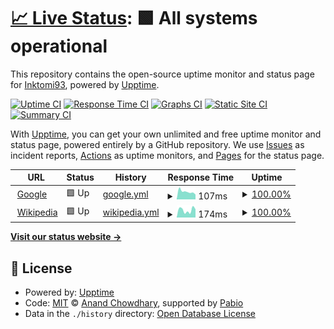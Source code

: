 # [📈 Live Status](https://Inktomi93.github.io/inktomitech_uptime): <!--live status--> **🟩 All systems operational**

This repository contains the open-source uptime monitor and status page for [Inktomi93](https://Inktomi93.github.io/inktomitech_uptime), powered by [Upptime](https://github.com/upptime/upptime).

[![Uptime CI](https://github.com/Inktomi93/inktomitech_uptime/workflows/Uptime%20CI/badge.svg)](https://github.com/Inktomi93/inktomitech_uptime/actions?query=workflow%3A%22Uptime+CI%22)
[![Response Time CI](https://github.com/Inktomi93/inktomitech_uptime/workflows/Response%20Time%20CI/badge.svg)](https://github.com/Inktomi93/inktomitech_uptime/actions?query=workflow%3A%22Response+Time+CI%22)
[![Graphs CI](https://github.com/Inktomi93/inktomitech_uptime/workflows/Graphs%20CI/badge.svg)](https://github.com/Inktomi93/inktomitech_uptime/actions?query=workflow%3A%22Graphs+CI%22)
[![Static Site CI](https://github.com/Inktomi93/inktomitech_uptime/workflows/Static%20Site%20CI/badge.svg)](https://github.com/Inktomi93/inktomitech_uptime/actions?query=workflow%3A%22Static+Site+CI%22)
[![Summary CI](https://github.com/Inktomi93/inktomitech_uptime/workflows/Summary%20CI/badge.svg)](https://github.com/Inktomi93/inktomitech_uptime/actions?query=workflow%3A%22Summary+CI%22)

With [Upptime](https://upptime.js.org), you can get your own unlimited and free uptime monitor and status page, powered entirely by a GitHub repository. We use [Issues](https://github.com/Inktomi93/inktomitech_uptime/issues) as incident reports, [Actions](https://github.com/Inktomi93/inktomitech_uptime/actions) as uptime monitors, and [Pages](https://Inktomi93.github.io/inktomitech_uptime) for the status page.

<!--start: status pages-->
<!-- This summary is generated by Upptime (https://github.com/upptime/upptime) -->
<!-- Do not edit this manually, your changes will be overwritten -->
<!-- prettier-ignore -->
| URL | Status | History | Response Time | Uptime |
| --- | ------ | ------- | ------------- | ------ |
| <img alt="" src="https://icons.duckduckgo.com/ip3/www.google.com.ico" height="13"> [Google](https://www.google.com) | 🟩 Up | [google.yml](https://github.com/Inktomi93/inktomitech_uptime/commits/HEAD/history/google.yml) | <details><summary><img alt="Response time graph" src="./graphs/google/response-time-week.png" height="20"> 107ms</summary><br><a href="https://Inktomi93.github.io/inktomitech_uptime/history/google"><img alt="Response time 106" src="https://img.shields.io/endpoint?url=https%3A%2F%2Fraw.githubusercontent.com%2FInktomi93%2Finktomitech_uptime%2FHEAD%2Fapi%2Fgoogle%2Fresponse-time.json"></a><br><a href="https://Inktomi93.github.io/inktomitech_uptime/history/google"><img alt="24-hour response time 67" src="https://img.shields.io/endpoint?url=https%3A%2F%2Fraw.githubusercontent.com%2FInktomi93%2Finktomitech_uptime%2FHEAD%2Fapi%2Fgoogle%2Fresponse-time-day.json"></a><br><a href="https://Inktomi93.github.io/inktomitech_uptime/history/google"><img alt="7-day response time 107" src="https://img.shields.io/endpoint?url=https%3A%2F%2Fraw.githubusercontent.com%2FInktomi93%2Finktomitech_uptime%2FHEAD%2Fapi%2Fgoogle%2Fresponse-time-week.json"></a><br><a href="https://Inktomi93.github.io/inktomitech_uptime/history/google"><img alt="30-day response time 98" src="https://img.shields.io/endpoint?url=https%3A%2F%2Fraw.githubusercontent.com%2FInktomi93%2Finktomitech_uptime%2FHEAD%2Fapi%2Fgoogle%2Fresponse-time-month.json"></a><br><a href="https://Inktomi93.github.io/inktomitech_uptime/history/google"><img alt="1-year response time 106" src="https://img.shields.io/endpoint?url=https%3A%2F%2Fraw.githubusercontent.com%2FInktomi93%2Finktomitech_uptime%2FHEAD%2Fapi%2Fgoogle%2Fresponse-time-year.json"></a></details> | <details><summary><a href="https://Inktomi93.github.io/inktomitech_uptime/history/google">100.00%</a></summary><a href="https://Inktomi93.github.io/inktomitech_uptime/history/google"><img alt="All-time uptime 100.00%" src="https://img.shields.io/endpoint?url=https%3A%2F%2Fraw.githubusercontent.com%2FInktomi93%2Finktomitech_uptime%2FHEAD%2Fapi%2Fgoogle%2Fuptime.json"></a><br><a href="https://Inktomi93.github.io/inktomitech_uptime/history/google"><img alt="24-hour uptime 100.00%" src="https://img.shields.io/endpoint?url=https%3A%2F%2Fraw.githubusercontent.com%2FInktomi93%2Finktomitech_uptime%2FHEAD%2Fapi%2Fgoogle%2Fuptime-day.json"></a><br><a href="https://Inktomi93.github.io/inktomitech_uptime/history/google"><img alt="7-day uptime 100.00%" src="https://img.shields.io/endpoint?url=https%3A%2F%2Fraw.githubusercontent.com%2FInktomi93%2Finktomitech_uptime%2FHEAD%2Fapi%2Fgoogle%2Fuptime-week.json"></a><br><a href="https://Inktomi93.github.io/inktomitech_uptime/history/google"><img alt="30-day uptime 100.00%" src="https://img.shields.io/endpoint?url=https%3A%2F%2Fraw.githubusercontent.com%2FInktomi93%2Finktomitech_uptime%2FHEAD%2Fapi%2Fgoogle%2Fuptime-month.json"></a><br><a href="https://Inktomi93.github.io/inktomitech_uptime/history/google"><img alt="1-year uptime 100.00%" src="https://img.shields.io/endpoint?url=https%3A%2F%2Fraw.githubusercontent.com%2FInktomi93%2Finktomitech_uptime%2FHEAD%2Fapi%2Fgoogle%2Fuptime-year.json"></a></details>
| <img alt="" src="https://icons.duckduckgo.com/ip3/en.wikipedia.org.ico" height="13"> [Wikipedia](https://en.wikipedia.org) | 🟩 Up | [wikipedia.yml](https://github.com/Inktomi93/inktomitech_uptime/commits/HEAD/history/wikipedia.yml) | <details><summary><img alt="Response time graph" src="./graphs/wikipedia/response-time-week.png" height="20"> 174ms</summary><br><a href="https://Inktomi93.github.io/inktomitech_uptime/history/wikipedia"><img alt="Response time 255" src="https://img.shields.io/endpoint?url=https%3A%2F%2Fraw.githubusercontent.com%2FInktomi93%2Finktomitech_uptime%2FHEAD%2Fapi%2Fwikipedia%2Fresponse-time.json"></a><br><a href="https://Inktomi93.github.io/inktomitech_uptime/history/wikipedia"><img alt="24-hour response time 194" src="https://img.shields.io/endpoint?url=https%3A%2F%2Fraw.githubusercontent.com%2FInktomi93%2Finktomitech_uptime%2FHEAD%2Fapi%2Fwikipedia%2Fresponse-time-day.json"></a><br><a href="https://Inktomi93.github.io/inktomitech_uptime/history/wikipedia"><img alt="7-day response time 174" src="https://img.shields.io/endpoint?url=https%3A%2F%2Fraw.githubusercontent.com%2FInktomi93%2Finktomitech_uptime%2FHEAD%2Fapi%2Fwikipedia%2Fresponse-time-week.json"></a><br><a href="https://Inktomi93.github.io/inktomitech_uptime/history/wikipedia"><img alt="30-day response time 264" src="https://img.shields.io/endpoint?url=https%3A%2F%2Fraw.githubusercontent.com%2FInktomi93%2Finktomitech_uptime%2FHEAD%2Fapi%2Fwikipedia%2Fresponse-time-month.json"></a><br><a href="https://Inktomi93.github.io/inktomitech_uptime/history/wikipedia"><img alt="1-year response time 255" src="https://img.shields.io/endpoint?url=https%3A%2F%2Fraw.githubusercontent.com%2FInktomi93%2Finktomitech_uptime%2FHEAD%2Fapi%2Fwikipedia%2Fresponse-time-year.json"></a></details> | <details><summary><a href="https://Inktomi93.github.io/inktomitech_uptime/history/wikipedia">100.00%</a></summary><a href="https://Inktomi93.github.io/inktomitech_uptime/history/wikipedia"><img alt="All-time uptime 100.00%" src="https://img.shields.io/endpoint?url=https%3A%2F%2Fraw.githubusercontent.com%2FInktomi93%2Finktomitech_uptime%2FHEAD%2Fapi%2Fwikipedia%2Fuptime.json"></a><br><a href="https://Inktomi93.github.io/inktomitech_uptime/history/wikipedia"><img alt="24-hour uptime 100.00%" src="https://img.shields.io/endpoint?url=https%3A%2F%2Fraw.githubusercontent.com%2FInktomi93%2Finktomitech_uptime%2FHEAD%2Fapi%2Fwikipedia%2Fuptime-day.json"></a><br><a href="https://Inktomi93.github.io/inktomitech_uptime/history/wikipedia"><img alt="7-day uptime 100.00%" src="https://img.shields.io/endpoint?url=https%3A%2F%2Fraw.githubusercontent.com%2FInktomi93%2Finktomitech_uptime%2FHEAD%2Fapi%2Fwikipedia%2Fuptime-week.json"></a><br><a href="https://Inktomi93.github.io/inktomitech_uptime/history/wikipedia"><img alt="30-day uptime 100.00%" src="https://img.shields.io/endpoint?url=https%3A%2F%2Fraw.githubusercontent.com%2FInktomi93%2Finktomitech_uptime%2FHEAD%2Fapi%2Fwikipedia%2Fuptime-month.json"></a><br><a href="https://Inktomi93.github.io/inktomitech_uptime/history/wikipedia"><img alt="1-year uptime 100.00%" src="https://img.shields.io/endpoint?url=https%3A%2F%2Fraw.githubusercontent.com%2FInktomi93%2Finktomitech_uptime%2FHEAD%2Fapi%2Fwikipedia%2Fuptime-year.json"></a></details>

<!--end: status pages-->

[**Visit our status website →**](https://Inktomi93.github.io/inktomitech_uptime)

## 📄 License

- Powered by: [Upptime](https://github.com/upptime/upptime)
- Code: [MIT](./LICENSE) © [Anand Chowdhary](https://anandchowdhary.com), supported by [Pabio](https://pabio.com)
- Data in the `./history` directory: [Open Database License](https://opendatacommons.org/licenses/odbl/1-0/)
